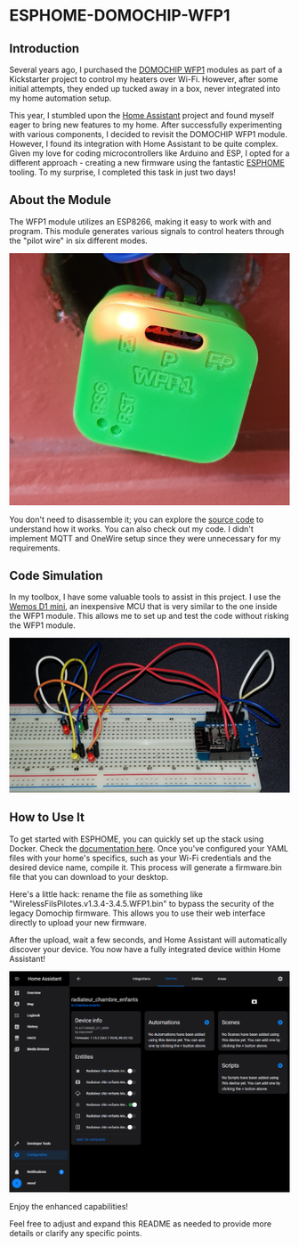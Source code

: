 # ESPHOME-DOMOCHIP-WFP1

## Introduction

Several years ago, I purchased the [DOMOCHIP WFP1](https://github.com/Domochip/WirelessFilsPilotes) modules as part of a Kickstarter project to control my heaters over Wi-Fi. However, after some initial attempts, they ended up tucked away in a box, never integrated into my home automation setup.

This year, I stumbled upon the [Home Assistant](https://www.home-assistant.io) project and found myself eager to bring new features to my home. After successfully experimenting with various components, I decided to revisit the DOMOCHIP WFP1 module. However, I found its integration with Home Assistant to be quite complex. Given my love for coding microcontrollers like Arduino and ESP, I opted for a different approach - creating a new firmware using the fantastic [ESPHOME](https://esphome.io/index.html) tooling. To my surprise, I completed this task in just two days!

## About the Module

The WFP1 module utilizes an ESP8266, making it easy to work with and program. This module generates various signals to control heaters through the "pilot wire" in six different modes.

![The WFP1 module](https://github.com/cbijon/ESPHOME-DOMOCHIP-WFP1/blob/main/images/module.jpg)

You don't need to disassemble it; you can explore the [source code](https://github.com/Domochip/WirelessFilsPilotes/blob/master/src/WirelessFilsPilotes) to understand how it works. You can also check out my code. I didn't implement MQTT and OneWire setup since they were unnecessary for my requirements.

## Code Simulation

In my toolbox, I have some valuable tools to assist in this project. I use the [Wemos D1 mini](https://s.click.aliexpress.com/e/_d8l72oB), an inexpensive MCU that is very similar to the one inside the WFP1 module. This allows me to set up and test the code without risking the WFP1 module.

![Code Simulation](https://github.com/cbijon/ESPHOME-DOMOCHIP-WFP1/blob/main/images/simulation.jpg)

## How to Use It

To get started with ESPHOME, you can quickly set up the stack using Docker. Check the [documentation here](https://esphome.io/guides/getting_started_command_line.html). Once you've configured your YAML files with your home's specifics, such as your Wi-Fi credentials and the desired device name, compile it. This process will generate a firmware.bin file that you can download to your desktop.

Here's a little hack: rename the file as something like "WirelessFilsPilotes.v1.3.4-3.4.5.WFP1.bin" to bypass the security of the legacy Domochip firmware. This allows you to use their web interface directly to upload your new firmware.

After the upload, wait a few seconds, and Home Assistant will automatically discover your device. You now have a fully integrated device within Home Assistant!

![Home Assistant Integration](https://github.com/cbijon/ESPHOME-DOMOCHIP-WFP1/blob/main/images/homeassistant.png)

Enjoy the enhanced capabilities!

Feel free to adjust and expand this README as needed to provide more details or clarify any specific points.
